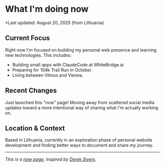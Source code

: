 # What I'm doing now

*Last updated: August 20, 2025 (from Lithuania)

## Current Focus

Right now I'm focused on building my personal web presence and learning new technologies. This includes:

- Building small apps with ClaudeCode at WhiteBridge.ai
- Preparing for 104k Trail Run in October.
- Living between Vilnius and Vienna.

## Recent Changes

Just launched this "now" page! Moving away from scattered social media updates toward a more intentional way of sharing what I'm actually working on. 

## Location & Context

Based in Lithuania, currently in an exploration phase of personal website development and finding better ways to document and share my journey.

---

*This is a [now page](https://nownownow.com/about), inspired by [Derek Sivers](https://sive.rs/now).*